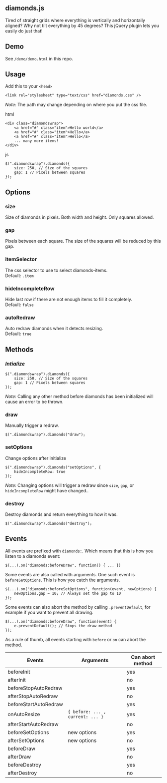 ## diamonds.js

Tired of straight grids where everything is vertically and horizontally aligned? Why not tilt everything by 45 degrees? This jQuery plugin lets you easily do just that!

## Demo

See `/demo/demo.html` in this repo.

## Usage

Add this to your `<head>`
	
	<link rel="stylesheet" type="text/css" href="diamonds.css" />

*Note*: The path may change depending on where you put the css file.

html

	<div class="diamondswrap">
	    <a href="#" class="item">Hello world</a>
	    <a href="#" class="item">Hello</a>
	    <a href="#" class="item">Hello</a>
	    ... many more items!
    </div>

js

	$(".diamondswrap").diamonds({
	    size: 250, // Size of the squares
	    gap: 1 // Pixels between squares
	});

## Options

### size

Size of diamonds in pixels. Both width and height. Only squares allowed.

### gap

Pixels between each square. The size of the squares will be reduced by this gap.

### itemSelector

The css selector to use to select diamonds-items.  
Default: `.item`

### hideIncompleteRow

Hide last row if there are not enough items to fill it completely.  
Default: `false`

### autoRedraw

Auto redraw diamonds when it detects resizing.  
Default: `true`

## Methods

### *Intialize*

	$(".diamondswrap").diamonds({
	    size: 250, // Size of the squares
	    gap: 1 // Pixels between squares
	});

*Note*: Calling any other method before diamonds has been initialized will cause an error to be thrown.

### draw

Manually trigger a redraw. 

	$(".diamondswrap").diamonds("draw");

### setOptions

Change options after initialize

	$(".diamondswrap").diamonds("setOptions", {
	    hideIncompleteRow: true
	});

*Note*: Changing options will trigger a redraw since `size`, `gap`, or `hideIncompleteRow` might have changed..

### destroy

Destroy diamonds and return everything to how it was.

	$(".diamondswrap").diamonds("destroy");

## Events

All events are prefixed with `diamonds:`. Which means that this is how you listen to a diamonds event:
	
	$(...).on("diamonds:beforeDraw", function() { ... })

Some events are also called with arguments. One such event is `beforeSetOptions`. This is how you catch the arguments.

	$(...).on("diamonds:beforeSetOptions", function(event, newOptions) {
		newOptions.gap = 10; // Always set the gap to 10
	});

Some events can also abort the method by calling `.preventDefault`, for example if you want to prevent all drawing.

	$(...).on("diamonds:beforeDraw", function(event) {
		e.preventDefault(); // Stops the draw method
	});

As a rule of thumb, all events starting with `before` or `on` can abort the method.



Events                     | Arguments          | Can abort method
---------------------------|--------------------|-----------------------------
beforeInit                 |                    | yes
afterInit                  |                    | no
beforeStopAutoRedraw       |                    | yes
afterStopAutoRedraw        |                    | no
beforeStartAutoRedraw      |                    | yes
onAutoResize               | `{ before: ... , current: ... }`  | yes
afterStartAutoRedraw       |                    | no
beforeSetOptions           | new options        | yes
afterSetOptions            | new options        | no
beforeDraw                 |                    | yes
afterDraw                  |                    | no
beforeDestroy              |                    | yes
afterDestroy               |                    | no






